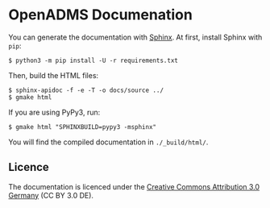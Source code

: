 # OpenADMS Documenation

You can generate the documentation with [Sphinx](http://www.sphinx-doc.org/). At
first, install Sphinx with `pip`:
```
$ python3 -m pip install -U -r requirements.txt
```
Then, build the HTML files:
```
$ sphinx-apidoc -f -e -T -o docs/source ../
$ gmake html
```
If you are using PyPy3, run:
```
$ gmake html "SPHINXBUILD=pypy3 -msphinx"
```
You will find the compiled documentation in `./_build/html/`.

## Licence
The documentation is licenced under the [Creative Commons Attribution
3.0 Germany](https://creativecommons.org/licenses/by/3.0/de/) (CC BY 3.0 DE).
